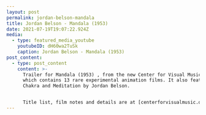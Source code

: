 ```yaml
---
layout: post
permalink: jordan-belson-mandala
title: Jordan Belson - Mandala (1953)
date: 2021-07-19T19:07:22.924Z
media:
  - type: featured_media_youtube
    youtubeID: dH60wa2TuSk
    caption: Jordan Belson - Mandala (1953)
post_content:
  - type: post_content
    content: >-
      Trailer for Mandala (1953) , from the new Center for Visual Music DVD,
      which contains 13 rare experimental animation films. It also features
      Chakra and Meditation by Jordan Belson.


      Title list, film notes and details are at [centerforvisualmusic.org/visualmusicdvd](centerforvisualmusic.org/visualmusicdvd)
---
```

